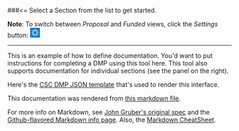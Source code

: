 ###<= Select a Section from the list to get started.

**Note**: To switch between *Proposal* and *Funded* views, click the *Settings* button: ![Settings button](resources/doc/csc/images/settings.png "The settings button")

---

This is an example of how to define documentation. You'd want to put instructions for completing a DMP using this tool here.
This tool also supports documentation for individual sections (see the panel on the right).

Here's the [CSC DMP JSON template](resources/examples/csc.json) that's used to render this interface.

This documentation was rendered from [this markdown file](resources/doc/csc/Home.md).

For more info on Markdown, see [John Gruber's original spec](http://daringfireball.net/projects/markdown/) and the [Github-flavored Markdown info page](http://github.github.com/github-flavored-markdown/). Also, the [Markdown CheatSheet](https://github.com/adam-p/markdown-here/wiki/Markdown-Cheatsheet).